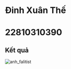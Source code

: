 # Đinh Xuân Thế
# 22810310390  
## Kết quả

![anh_falitist](https://github.com/user-attachments/assets/d4421590-6396-4214-a693-005045e295a5)
